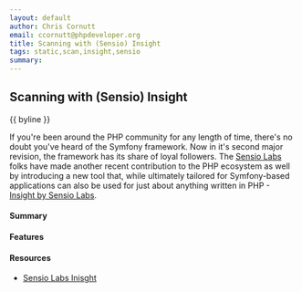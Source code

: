 ```yaml
---
layout: default
author: Chris Cornutt
email: ccornutt@phpdeveloper.org
title: Scanning with (Sensio) Insight
tags: static,scan,insight,sensio
summary: 
---
```


Scanning with (Sensio) Insight
--------------

{{ byline }}

If you're been around the PHP community for any length of time, there's no doubt you've heard of the Symfony framework. Now in it's second major revision, the framework has its share of loyal followers. The [Sensio Labs](http://sensiolabs.com) folks
have made another recent contribution to the PHP ecosystem as well by introducing a new tool that, while ultimately tailored for Symfony-based applications can also be used for just about anything written in PHP - [Insight by Sensio Labs](https://insight.sensiolabs.com/).

#### Summary

#### Features

#### Resources

- [Sensio Labs Inisght](https://insight.sensiolabs.com/)